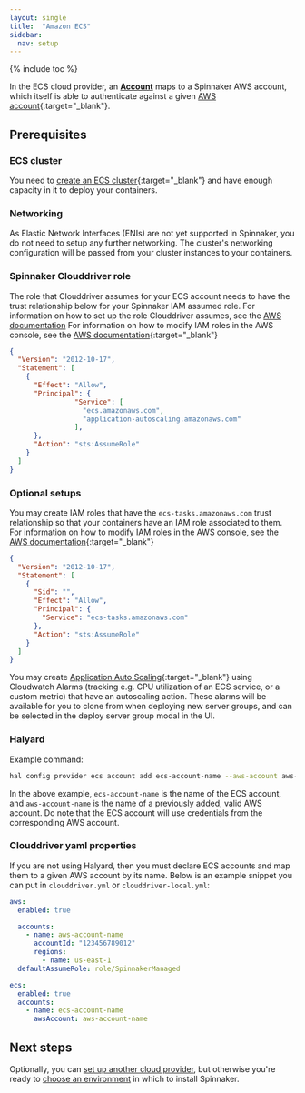 ```yaml
---
layout: single
title:  "Amazon ECS"
sidebar:
  nav: setup
---
```


{% include toc %}

In the ECS cloud provider, an [__Account__](/concepts/providers/#accounts)
maps to a Spinnaker AWS account, which itself is able to authenticate against a given [AWS
account](https://aws.amazon.com/account/){:target="\_blank"}.

## Prerequisites

### ECS cluster
You need to [create an ECS cluster](https://docs.aws.amazon.com/AmazonECS/latest/developerguide/create_cluster.html){:target="\_blank"}
and have enough capacity in it to deploy your containers.  

### Networking
As Elastic Network Interfaces (ENIs) are not yet supported in Spinnaker, you do not need to setup any further networking.  The cluster's networking configuration will be passed from your cluster instances to your containers.   

### Spinnaker Clouddriver role

The role that Clouddriver assumes for your ECS account needs to have the trust relationship below for your Spinnaker IAM assumed role.  For information on how to set up the role Clouddriver assumes, see the [AWS documentation](/setup/install/providers/aws/#adding-an-account)  For information on how to modify IAM roles in the AWS console, see the [AWS documentation](https://docs.aws.amazon.com/IAM/latest/UserGuide/id_roles_manage_modify.html){:target="\_blank"}

```json
{
  "Version": "2012-10-17",
  "Statement": [
    {
      "Effect": "Allow",
      "Principal": {
                "Service": [
                  "ecs.amazonaws.com",
                  "application-autoscaling.amazonaws.com"
                ],
      },
      "Action": "sts:AssumeRole"
    }
  ]
}
```  

### Optional setups

You may create IAM roles that have the `ecs-tasks.amazonaws.com` trust relationship so that your containers have an IAM role associated to them.  For information on how to modify IAM roles in the AWS console, see the [AWS documentation](https://docs.aws.amazon.com/IAM/latest/UserGuide/id_roles_manage_modify.html){:target="\_blank"}

```json
{
  "Version": "2012-10-17",
  "Statement": [
    {
      "Sid": "",
      "Effect": "Allow",
      "Principal": {
        "Service": "ecs-tasks.amazonaws.com"
      },
      "Action": "sts:AssumeRole"
    }
  ]
}
```

You may create [Application Auto Scaling](https://docs.aws.amazon.com/autoscaling/application/userguide/what-is-application-auto-scaling.html){:target="\_blank"}
using Cloudwatch Alarms (tracking e.g. CPU utilization of an ECS service, or a custom metric) that have an autoscaling action.  These alarms will be available for you to clone from when deploying new server groups, and can be selected in the deploy server group modal in the UI.       

### Halyard


Example command:
```bash
hal config provider ecs account add ecs-account-name --aws-account aws-account-name
```

In the above example, `ecs-account-name` is the name of the ECS account, and `aws-account-name` is the name of a previously added, valid AWS account.  Do note that the ECS account will use credentials from the corresponding AWS account.


### Clouddriver yaml properties

If you are not using Halyard, then you must declare ECS accounts and map them to a given AWS account by its name. Below is an example snippet you can put in `clouddriver.yml` or `clouddriver-local.yml`:

```yaml
aws:
  enabled: true

  accounts:
    - name: aws-account-name
      accountId: "123456789012"
      regions:
        - name: us-east-1
  defaultAssumeRole: role/SpinnakerManaged

ecs:
  enabled: true
  accounts:
    - name: ecs-account-name
      awsAccount: aws-account-name
```


## Next steps

Optionally, you can [set up another cloud provider](/setup/install/providers/),
but otherwise you're ready to [choose an environment](/setup/install/environment/)
in which to install Spinnaker.
